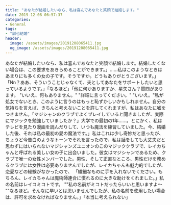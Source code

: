 ```yaml
---
title: "あなたが結婚したいなら、私は喜んであなたと笑顔で結婚します。"
date: 2019-12-08 06:57:37
categories:
- General
tags:
- "誠也結婚"
header:
  image: /assets/images/20191208065411.jpg
  og_image: /assets/images/20191208065411.jpg
---
```


あなたが結婚したいなら、私は喜んであなたと笑顔で結婚します。結婚したくない場合は、この要求をあきらめることができます。」……私はこのようなときはあまりにも多くの女の子です。そうですか。どうもありがとうございます。」「Nn？ああ、そういうことじゃなくて、夫としてあなたをサポートしたいと思っているようです。」「なるほど」「他に何かありますか、星矢さん？質問があります。 &quot;いいえ、何もありません。&quot; &quot;詳細に言ってください。&quot; &quot;いいえ。&quot;私が処女でないとき、このように言うのはもっと恥ずかしいかもしれません。自分の気持ちを言えば、きちんと考えないことを許してくれますが、私はあなたに嘘をつきません。「マジシャンのクラブでよくプレイしていると聞きましたが、実際にマジックを勉強していましたか？」大学での最初の1年……。とにかく、私はテレビを見たり漫画を読んだりして、いつも魔法を練習していました。今、結婚した後、それは私の最初の愛の魔法です。」私はこれは少し奇妙だと思ったが、ちょうど今告白のようなトーンでそれを言ったので、私は話をしても大丈夫だと思わずにはいられないマジシャンズユニオンのこのマジッククラブで、レイカちゃんと呼ばれる美しい女の子に出会いました。彼女はマジシャンであるため、クラブで唯一の女性メンバーでした。男性、そして正直なところ、男性だけを務めるクラブには女性は必要ありませんでしたが、レイカちゃんも魅力的でしたが、恋愛などの経験がなかったので、 「繊細なものに手を入れないでください。もちろん、レイカちゃんは魔術師連合に慣れるのに大きな助けをくれました。」私の名前はレイコミコトです。 &quot;&quot;私の名前がミコトだったらいいと思いますよ〜 &quot;&quot;なるほど。そんなに早いとは思いませんでしたが、私の名前を使用したい場合は、許可を求めなければなりません。」「本当に考えられない」
